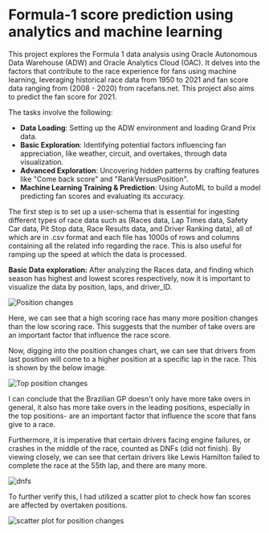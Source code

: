 # Formula-1 score prediction using analytics and machine learning

This project explores the Formula 1 data analysis using Oracle Autonomous Data Warehouse (ADW) and Oracle Analytics Cloud (OAC). It delves into the factors that contribute to the race experience for fans using machine learning, leveraging historical race data from 1950 to 2021 and fan score data ranging from (2008 - 2020) from racefans.net. This project also aims to predict the fan score for 2021.

The tasks involve the following:
- **Data Loading**: Setting up the ADW environment and loading Grand Prix data.
- **Basic Exploration**: Identifying potential factors influencing fan appreciation, like weather, circuit, and overtakes, through data visualization.
- **Advanced Exploration**: Uncovering hidden patterns by crafting features like "Come back score" and "RankVersusPosition".
- **Machine Learning Training & Prediction**: Using AutoML to build a model predicting fan scores and evaluating its accuracy.


The first step is to set up a user-schema that is essential for ingesting different types of race data such as (Races data, Lap Times data, Safety Car data, Pit Stop data, Race Results data, and Driver Ranking data), all of which are in .csv format and each file has 1000s of rows and columns containing all the related info regarding the race. This is also useful for ramping up the speed at which the data is processed.



**Basic Data exploration:**
After analyzing the Races data, and finding which season has highest and lowest scores respectively, now it is important to visualize the data by position, laps, and driver_ID.

![Position changes](https://github.com/pnsudhanva/Formula-1-score-prediction-using-analytics-and-machine-learning/assets/14261453/f68a5005-6024-4599-b1b9-c91b6806ae9a)


Here, we can see that a high scoring race has many more position changes than the low scoring race. This suggests that the number of take overs are an important factor that influence the race score.


Now, digging into the position changes chart, we can see that drivers from last position will come to a higher position at a specific lap in the race. This is shown by the below image.


![Top position changes](https://github.com/pnsudhanva/Formula-1-score-prediction-using-analytics-and-machine-learning/assets/14261453/c78ef6ae-dac4-40c5-a1f4-eebe8d516f14)


I can conclude that the Brazilian GP doesn't only have more take overs in general, it also has more take overs in the leading positions, especially in the top positions- are an important factor that influence the score that fans give to a race.


Furthermore, it is imperative that certain drivers facing engine failures, or crashes in the middle of the race, counted as DNFs (did not finish). By viewing closely, we can see that certain drivers like Lewis Hamilton failed to complete the race at the 55th lap, and there are many more.

![dnfs](https://github.com/pnsudhanva/Formula-1-score-prediction-using-analytics-and-machine-learning/assets/14261453/3ac666c2-42ec-4131-817a-02e786fe8bb4)


To further verify this, I had utilized a scatter plot to check how fan scores are affected by overtaken positions.


![scatter plot for position changes](https://github.com/pnsudhanva/Formula-1-score-prediction-using-analytics-and-machine-learning/assets/14261453/1cfcc206-216a-45ad-ad71-09ecc11f8292)
